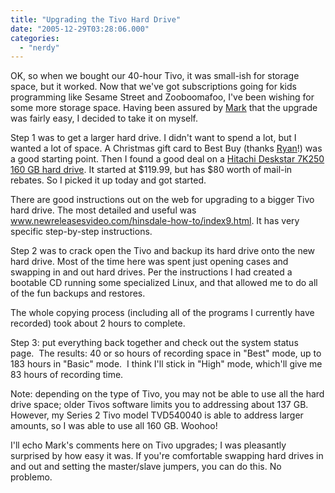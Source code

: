 ```yaml
---
title: "Upgrading the Tivo Hard Drive"
date: "2005-12-29T03:28:06.000"
categories: 
  - "nerdy"
---
```


OK, so when we bought our 40-hour Tivo, it was small-ish for storage space, but it worked. Now that we've got subscriptions going for kids programming like Sesame Street and Zooboomafoo, I've been wishing for some more storage space. Having been assured by [Mark](http://www.virtualsmiley.net) that the upgrade was fairly easy, I decided to take it on myself.

Step 1 was to get a larger hard drive. I didn't want to spend a lot, but I wanted a lot of space. A Christmas gift card to Best Buy (thanks [Ryan](http://thehubbs.net/ryan/)!) was a good starting point. Then I found a good deal on a [Hitachi Deskstar 7K250 160 GB hard drive](https://www.hitachigst.com/portal/site/en/menuitem.fdd9dbceef73222d92b86b31bac4f0a0/). It started at $119.99, but has $80 worth of mail-in rebates. So I picked it up today and got started.

There are good instructions out on the web for upgrading to a bigger Tivo hard drive. The most detailed and useful was www.newreleasesvideo.com/hinsdale-how-to/index9.html. It has very specific step-by-step instructions.

Step 2 was to crack open the Tivo and backup its hard drive onto the new hard drive. Most of the time here was spent just opening cases and swapping in and out hard drives. Per the instructions I had created a bootable CD running some specialized Linux, and that allowed me to do all of the fun backups and restores.

The whole copying process (including all of the programs I currently have recorded) took about 2 hours to complete.

Step 3: put everything back together and check out the system status page.  The results: 40 or so hours of recording space in "Best" mode, up to 183 hours in "Basic" mode.  I think I'll stick in "High" mode, which'll give me 83 hours of recording time.

Note: depending on the type of Tivo, you may not be able to use all the hard drive space; older Tivos software limits you to addressing about 137 GB. However, my Series 2 Tivo model TVD540040 is able to address larger amounts, so I was able to use all 160 GB. Woohoo!

I'll echo Mark's comments here on Tivo upgrades; I was pleasantly surprised by how easy it was. If you're comfortable swapping hard drives in and out and setting the master/slave jumpers, you can do this. No problemo.
